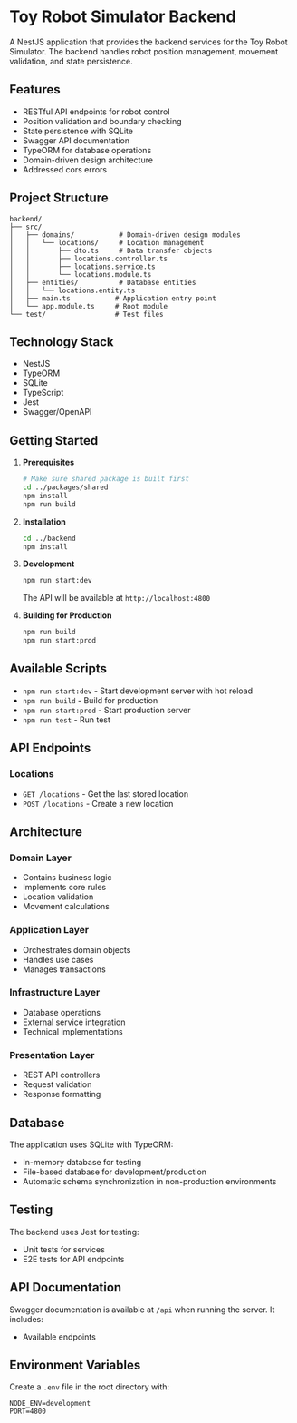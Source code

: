 # Toy Robot Simulator Backend

A NestJS application that provides the backend services for the Toy Robot Simulator. The backend handles robot position management, movement validation, and state persistence.

## Features

- RESTful API endpoints for robot control
- Position validation and boundary checking
- State persistence with SQLite
- Swagger API documentation
- TypeORM for database operations
- Domain-driven design architecture
- Addressed cors errors

## Project Structure

```
backend/
├── src/
│   ├── domains/           # Domain-driven design modules
│   │   └── locations/     # Location management
│   │       ├── dto.ts     # Data transfer objects
│   │       ├── locations.controller.ts
│   │       ├── locations.service.ts
│   │       └── locations.module.ts
│   ├── entities/          # Database entities
│   │   └── locations.entity.ts
│   ├── main.ts           # Application entry point
│   └── app.module.ts     # Root module
└── test/                 # Test files
```

## Technology Stack

- NestJS
- TypeORM
- SQLite
- TypeScript
- Jest
- Swagger/OpenAPI

## Getting Started

1. **Prerequisites**
   ```bash
   # Make sure shared package is built first
   cd ../packages/shared
   npm install
   npm run build
   ```

2. **Installation**
   ```bash
   cd ../backend
   npm install
   ```

3. **Development**
   ```bash
   npm run start:dev
   ```
   The API will be available at `http://localhost:4800`

4. **Building for Production**
   ```bash
   npm run build
   npm run start:prod
   ```

## Available Scripts

- `npm run start:dev` - Start development server with hot reload
- `npm run build` - Build for production
- `npm run start:prod` - Start production server
- `npm run test` - Run test

## API Endpoints

### Locations

- `GET /locations` - Get the last stored location
- `POST /locations` - Create a new location


## Architecture

### Domain Layer
- Contains business logic
- Implements core rules
- Location validation
- Movement calculations

### Application Layer
- Orchestrates domain objects
- Handles use cases
- Manages transactions

### Infrastructure Layer
- Database operations
- External service integration
- Technical implementations

### Presentation Layer
- REST API controllers
- Request validation
- Response formatting

## Database

The application uses SQLite with TypeORM:
- In-memory database for testing
- File-based database for development/production
- Automatic schema synchronization in non-production environments

## Testing

The backend uses Jest for testing:
- Unit tests for services
- E2E tests for API endpoints

## API Documentation

Swagger documentation is available at `/api` when running the server. It includes:
- Available endpoints

## Environment Variables

Create a `.env` file in the root directory with:
```
NODE_ENV=development
PORT=4800
```
